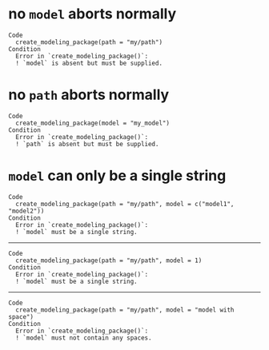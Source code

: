 # no `model` aborts normally

    Code
      create_modeling_package(path = "my/path")
    Condition
      Error in `create_modeling_package()`:
      ! `model` is absent but must be supplied.

# no `path` aborts normally

    Code
      create_modeling_package(model = "my_model")
    Condition
      Error in `create_modeling_package()`:
      ! `path` is absent but must be supplied.

# `model` can only be a single string

    Code
      create_modeling_package(path = "my/path", model = c("model1", "model2"))
    Condition
      Error in `create_modeling_package()`:
      ! `model` must be a single string.

---

    Code
      create_modeling_package(path = "my/path", model = 1)
    Condition
      Error in `create_modeling_package()`:
      ! `model` must be a single string.

---

    Code
      create_modeling_package(path = "my/path", model = "model with space")
    Condition
      Error in `create_modeling_package()`:
      ! `model` must not contain any spaces.

